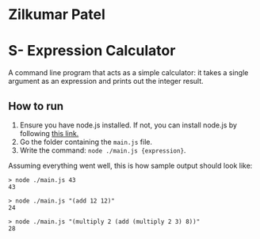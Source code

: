 # Zilkumar Patel
# S- Expression Calculator

A command line program that acts as a simple calculator: it takes a single argument as an expression and prints out the integer result.

## How to run

1. Ensure you have node.js installed. If not, you can install node.js by following [this link.](https://nodejs.org/en/)
2. Go the folder containing the `main.js` file.
3. Write the command: `node ./main.js {expression}`.

Assuming everything went well, this is how sample output should look like: 
```
> node ./main.js 43
43

> node ./main.js "(add 12 12)"
24

> node ./main.js "(multiply 2 (add (multiply 2 3) 8))"
28
``` 

